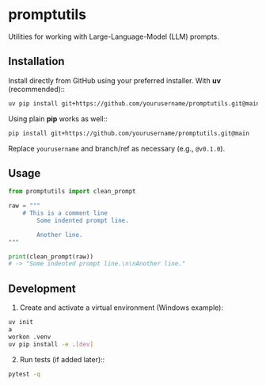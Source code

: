 # promptutils

Utilities for working with Large-Language-Model (LLM) prompts.

## Installation

Install directly from GitHub using your preferred installer. With **uv** (recommended)::

```bash
uv pip install git+https://github.com/yourusername/promptutils.git@main
```

Using plain **pip** works as well::

```bash
pip install git+https://github.com/yourusername/promptutils.git@main
```

Replace `yourusername` and branch/ref as necessary (e.g., `@v0.1.0`).

## Usage

```python
from promptutils import clean_prompt

raw = """
    # This is a comment line
        Some indented prompt line.

        Another line.
"""

print(clean_prompt(raw))
# -> "Some indented prompt line.\n\nAnother line."
```

## Development

1. Create and activate a virtual environment (Windows example):

```bash
uv init
a
workon .venv
uv pip install -e .[dev]
```

2. Run tests (if added later)::

```bash
pytest -q
```
